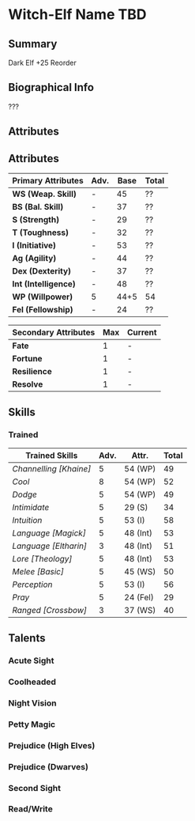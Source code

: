 # Witch-Elf Name TBD

## Summary
Dark Elf
+25 Reorder

## Biographical Info
???

## Attributes
## Attributes
|  Primary Attributes      |  Adv.  |  Base  |  Total |
|--------------------------|--------|--------|--------|
|  **WS  (Weap. Skill)**   |  -     |  45    |  ??
|  **BS  (Bal. Skill)**    |  -     |  37    |  ??
|  **S   (Strength)**      |  -     |  29    |  ??
|  **T   (Toughness)**     |  -     |  32    |  ??
|  **I   (Initiative)**    |  -     |  53    |  ??
|  **Ag  (Agility)**       |  -     |  44    |  ??
|  **Dex (Dexterity)**     |  -     |  37    |  ??
|  **Int (Intelligence)**  |  -     |  48    |  ??
|  **WP  (Willpower)**     |  5     |  44+5  |  54
|  **Fel (Fellowship)**    |  -     |  24    |  ??

|  Secondary Attributes    |  Max   |  Current  |
|--------------------------|--------|-----------|
|  **Fate**                |   1    |  -
|  **Fortune**             |   1    |  -
|  **Resilience**          |   1    |  -
|  **Resolve**             |   1    |  -

## Skills
### Trained
|  Trained Skills          |  Adv.  |  Attr.    |  Total |
|--------------------------|--------|-----------|--------|
|  *Channelling [Khaine]*  |   5    |  54 (WP)  |  49    |
|  *Cool*                  |   8    |  54 (WP)  |  52    |
|  *Dodge*                 |   5    |  54 (WP)  |  49    |
|  *Intimidate*            |   5    |  29 (S)   |  34    |
|  *Intuition*             |   5    |  53 (I)   |  58    |
|  *Language [Magick]*     |   5    |  48 (Int) |  53    |
|  *Language [Eltharin]*   |   3    |  48 (Int) |  51    |
|  *Lore [Theology]*       |   5    |  48 (Int) |  53    |
|  *Melee [Basic]*         |   5    |  45 (WS)  |  50    |
|  *Perception*            |   5    |  53 (I)   |  56    |
|  *Pray*                  |   5    |  24 (Fel) |  29    |
|  *Ranged [Crossbow]*     |   3    |  37 (WS)  |  40    |


## Talents
### Acute Sight
### Coolheaded
### Night Vision
### Petty Magic
### Prejudice (High Elves)
### Prejudice (Dwarves)
### Second Sight
### Read/Write
